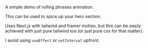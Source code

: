 A simple demo of rolling phrases animation.

This can be used to spice up your hero section.

Uses Next.js with tailwind and framer motion, but this can be easily achieved with just pure tailwind too (or just pure css for that matter). 

I avoid using `useEffect` or `setInterval` upfront.
